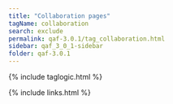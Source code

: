 ```yaml
---
title: "Collaboration pages"
tagName: collaboration
search: exclude
permalink: qaf-3.0.1/tag_collaboration.html
sidebar: qaf_3_0_1-sidebar
folder: qaf-3.0.1
---
```

{% include taglogic.html %}

{% include links.html %}
